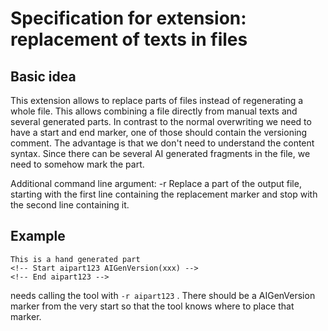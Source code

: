 # Specification for extension: replacement of texts in files

## Basic idea

This extension allows to replace parts of files instead of regenerating a whole file. This allows combining a file
directly from manual texts and several generated parts. In contrast to the normal overwriting we need to have a
start and end marker, one of those should contain the versioning comment. The advantage is that we don't need to
understand the content syntax. Since there can be several AI generated fragments in the file, we need to somehow
mark the part.

Additional command line argument:
-r <replacementmarker>   Replace a part of the output file, starting with the first line containing the replacement
marker and stop with the second line containing it.

## Example

```
This is a hand generated part
<!-- Start aipart123 AIGenVersion(xxx) -->
<!-- End aipart123 -->
```

needs calling the tool with `-r aipart123` . There should be a AIGenVersion marker from the very start so that
the tool knows where to place that marker.
